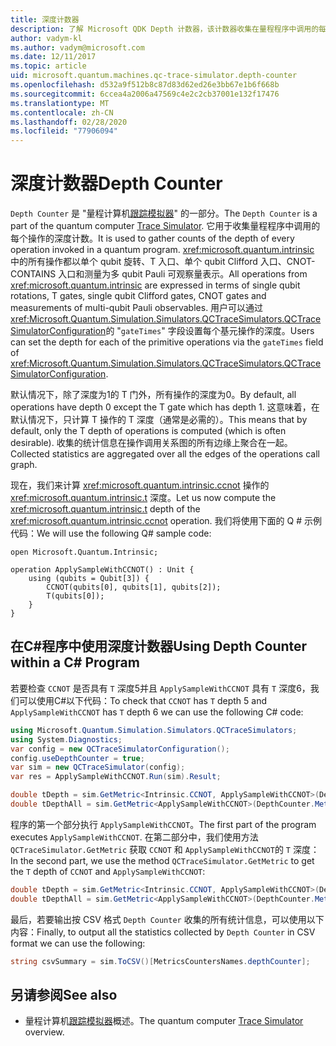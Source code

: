 ```yaml
---
title: 深度计数器
description: 了解 Microsoft QDK Depth 计数器，该计数器收集在量程程序中调用的每个操作的深度计数。
author: vadym-kl
ms.author: vadym@microsoft.com
ms.date: 12/11/2017
ms.topic: article
uid: microsoft.quantum.machines.qc-trace-simulator.depth-counter
ms.openlocfilehash: d532a9f512b8c87d83d62ed26e3bb67e1b6f668b
ms.sourcegitcommit: 6ccea4a2006a47569c4e2c2cb37001e132f17476
ms.translationtype: MT
ms.contentlocale: zh-CN
ms.lasthandoff: 02/28/2020
ms.locfileid: "77906094"
---
```

# <a name="depth-counter"></a><span data-ttu-id="5936b-103">深度计数器</span><span class="sxs-lookup"><span data-stu-id="5936b-103">Depth Counter</span></span>

<span data-ttu-id="5936b-104">`Depth Counter` 是 "量程计算机[跟踪模拟器](xref:microsoft.quantum.machines.qc-trace-simulator.intro)" 的一部分。</span><span class="sxs-lookup"><span data-stu-id="5936b-104">The `Depth Counter` is a part of the quantum computer [Trace Simulator](xref:microsoft.quantum.machines.qc-trace-simulator.intro).</span></span>
<span data-ttu-id="5936b-105">它用于收集量程程序中调用的每个操作的深度计数。</span><span class="sxs-lookup"><span data-stu-id="5936b-105">It is used to gather counts of the depth of every operation invoked in a quantum program.</span></span> <span data-ttu-id="5936b-106"><xref:microsoft.quantum.intrinsic> 中的所有操作都以单个 qubit 旋转、T 入口、单个 qubit Clifford 入口、CNOT-CONTAINS 入口和测量为多 qubit Pauli 可观察量表示。</span><span class="sxs-lookup"><span data-stu-id="5936b-106">All operations from <xref:microsoft.quantum.intrinsic> are expressed in terms of single qubit rotations, T gates, single qubit Clifford gates, CNOT gates and measurements of multi-qubit Pauli observables.</span></span> <span data-ttu-id="5936b-107">用户可以通过 <xref:Microsoft.Quantum.Simulation.Simulators.QCTraceSimulators.QCTraceSimulatorConfiguration>的 "`gateTimes`" 字段设置每个基元操作的深度。</span><span class="sxs-lookup"><span data-stu-id="5936b-107">Users can set the depth for each of the primitive operations via the `gateTimes` field of <xref:Microsoft.Quantum.Simulation.Simulators.QCTraceSimulators.QCTraceSimulatorConfiguration>.</span></span>

<span data-ttu-id="5936b-108">默认情况下，除了深度为1的 T 门外，所有操作的深度为0。</span><span class="sxs-lookup"><span data-stu-id="5936b-108">By default, all operations have depth 0 except the T gate which has depth 1.</span></span> <span data-ttu-id="5936b-109">这意味着，在默认情况下，只计算 T 操作的 T 深度（通常是必需的）。</span><span class="sxs-lookup"><span data-stu-id="5936b-109">This means that by default, only the T depth of operations is computed (which is often desirable).</span></span> <span data-ttu-id="5936b-110">收集的统计信息在操作调用关系图的所有边缘上聚合在一起。</span><span class="sxs-lookup"><span data-stu-id="5936b-110">Collected statistics are aggregated over all the edges of the operations call graph.</span></span> 

<span data-ttu-id="5936b-111">现在，我们来计算 <xref:microsoft.quantum.intrinsic.ccnot> 操作的 <xref:microsoft.quantum.intrinsic.t> 深度。</span><span class="sxs-lookup"><span data-stu-id="5936b-111">Let us now compute the <xref:microsoft.quantum.intrinsic.t> depth of the <xref:microsoft.quantum.intrinsic.ccnot> operation.</span></span> <span data-ttu-id="5936b-112">我们将使用下面的 Q # 示例代码：</span><span class="sxs-lookup"><span data-stu-id="5936b-112">We will use the following Q# sample code:</span></span>

```qsharp
open Microsoft.Quantum.Intrinsic;

operation ApplySampleWithCCNOT() : Unit {
    using (qubits = Qubit[3]) {
        CCNOT(qubits[0], qubits[1], qubits[2]);
        T(qubits[0]);
    }
}
```

## <a name="using-depth-counter-within-a-c-program"></a><span data-ttu-id="5936b-113">在C#程序中使用深度计数器</span><span class="sxs-lookup"><span data-stu-id="5936b-113">Using Depth Counter within a C# Program</span></span>

<span data-ttu-id="5936b-114">若要检查 `CCNOT` 是否具有 `T` 深度5并且 `ApplySampleWithCCNOT` 具有 `T` 深度6，我们可以使用C#以下代码：</span><span class="sxs-lookup"><span data-stu-id="5936b-114">To check that `CCNOT` has `T` depth 5 and `ApplySampleWithCCNOT` has `T` depth 6 we can use the following C# code:</span></span>

```csharp
using Microsoft.Quantum.Simulation.Simulators.QCTraceSimulators;
using System.Diagnostics;
var config = new QCTraceSimulatorConfiguration();
config.useDepthCounter = true;
var sim = new QCTraceSimulator(config);
var res = ApplySampleWithCCNOT.Run(sim).Result;

double tDepth = sim.GetMetric<Intrinsic.CCNOT, ApplySampleWithCCNOT>(DepthCounter.Metrics.Depth);
double tDepthAll = sim.GetMetric<ApplySampleWithCCNOT>(DepthCounter.Metrics.Depth);
```

<span data-ttu-id="5936b-115">程序的第一个部分执行 `ApplySampleWithCCNOT`。</span><span class="sxs-lookup"><span data-stu-id="5936b-115">The first part of the program executes `ApplySampleWithCCNOT`.</span></span> <span data-ttu-id="5936b-116">在第二部分中，我们使用方法 `QCTraceSimulator.GetMetric` 获取 `CCNOT` 和 `ApplySampleWithCCNOT`的 `T` 深度：</span><span class="sxs-lookup"><span data-stu-id="5936b-116">In the second part, we use the method `QCTraceSimulator.GetMetric` to get the `T` depth of `CCNOT` and `ApplySampleWithCCNOT`:</span></span> 

```csharp
double tDepth = sim.GetMetric<Intrinsic.CCNOT, ApplySampleWithCCNOT>(DepthCounter.Metrics.Depth);
double tDepthAll = sim.GetMetric<ApplySampleWithCCNOT>(DepthCounter.Metrics.Depth);
```

<span data-ttu-id="5936b-117">最后，若要输出按 CSV 格式 `Depth Counter` 收集的所有统计信息，可以使用以下内容：</span><span class="sxs-lookup"><span data-stu-id="5936b-117">Finally, to output all the statistics collected by `Depth Counter` in CSV format we can use the following:</span></span>
```csharp
string csvSummary = sim.ToCSV()[MetricsCountersNames.depthCounter];
```

## <a name="see-also"></a><span data-ttu-id="5936b-118">另请参阅</span><span class="sxs-lookup"><span data-stu-id="5936b-118">See also</span></span> ##

- <span data-ttu-id="5936b-119">量程计算机[跟踪模拟器](xref:microsoft.quantum.machines.qc-trace-simulator.intro)概述。</span><span class="sxs-lookup"><span data-stu-id="5936b-119">The quantum computer [Trace Simulator](xref:microsoft.quantum.machines.qc-trace-simulator.intro) overview.</span></span>
